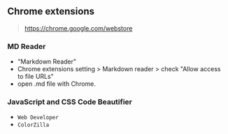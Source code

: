 ## Chrome extensions

> https://chrome.google.com/webstore

### MD Reader

* "Markdown Reader"
* Chrome extensions setting > Markdown reader > check "Allow access to file URLs"
* open .md file with Chrome.

### JavaScript and CSS Code Beautifier

* `Web Developer`
* `ColorZilla`
